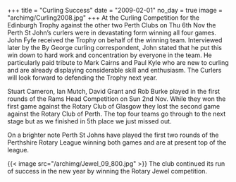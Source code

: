 +++
title = "Curling Success"
date = "2009-02-01"
no_day = true
image = "archimg/Curling2008.jpg"
+++
At the Curling Competition for the Edinburgh Trophy against the other two Perth Clubs on Thu 6th Nov the Perth St John’s curlers were in devastating form winning all four games. John Fyfe received the Trophy on behalf of the winning team. Interviewed later by the By George curling correspondent, John stated that he put this win down to hard work and concentration by everyone in the team. He particularly paid tribute to Mark Cairns and Paul Kyle who are new to curling and are already displaying considerable skill and enthusiasm. The Curlers will look forward to defending the Trophy next year.

Stuart Cameron, Ian Mutch, David Grant and Rob Burke played in the first rounds of the Rams Head Competition on Sun 2nd Nov. While they won the first game against the Rotary Club of Glasgow they lost the second game against the Rotary Club of Perth. The top four teams go through to the next stage but as we finished in 5th place we just missed out.

On a brighter note Perth St Johns have played the first two rounds of the Perthshire Rotary League winning both games and are at present top of the league.

{{< image src="/archimg/Jewel_09_800.jpg" >}}
The club continued its run of success in the new year by winning the Rotary Jewel competition.